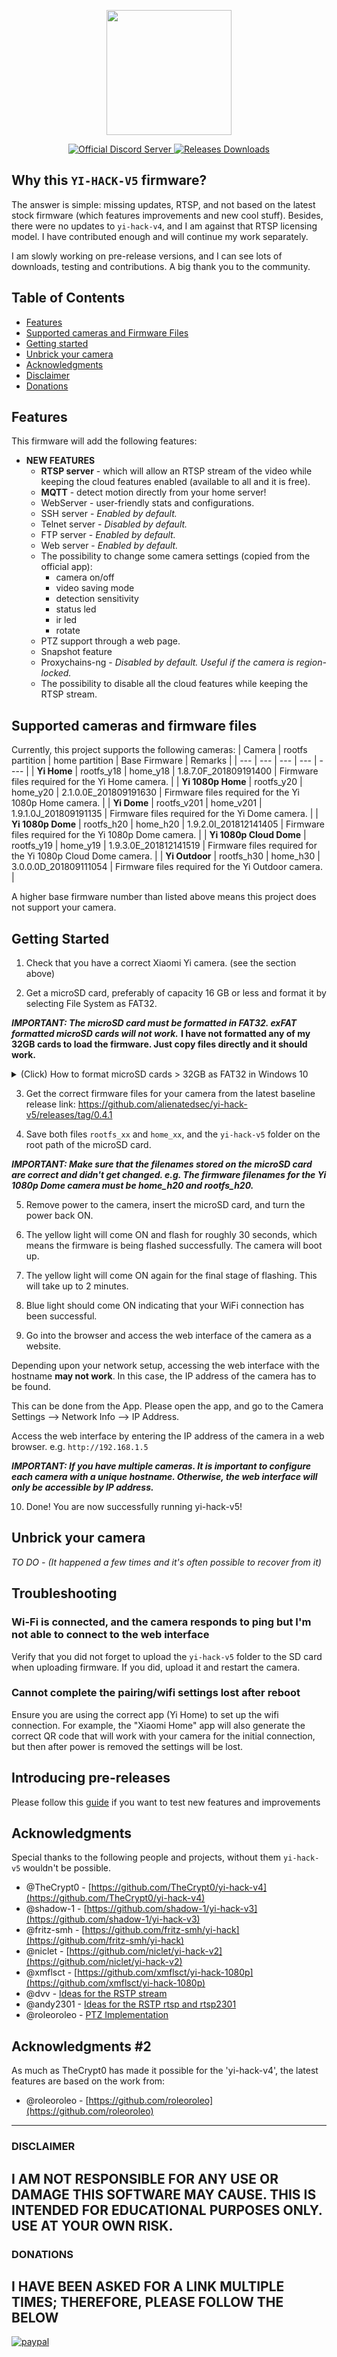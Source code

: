 <p align="center">
    <img height="200" src="https://raw.githubusercontent.com/alienatedsec/yi-hack-v5/master/imgs/yi-hack-v5-header.png">
</p>
<p align="center">
    <a target="_blank" href="https://discord.gg/bsKncwvRU7">
        <img src="https://img.shields.io/discord/825822449449828414?logo=discord" alt="Official Discord Server">
    </a>
    <a target="_blank" href="https://github.com/alienatedsec/yi-hack-v5/releases">
        <img src="https://img.shields.io/github/downloads/alienatedsec/yi-hack-v5/total.svg" alt="Releases Downloads">
    </a>
</p>

## Why this `YI-HACK-V5` firmware?

The answer is simple: missing updates, RTSP, and not based on the latest stock firmware (which features improvements and new cool stuff).
Besides, there were no updates to `yi-hack-v4`, and I am against that RTSP licensing model. I have contributed enough and will continue my work separately.

I am slowly working on pre-release versions, and I can see lots of downloads, testing and contributions. A big thank you to the community.

## Table of Contents

- [Features](#features)
- [Supported cameras and Firmware Files](#supported-cameras-and-firmware-files)
- [Getting started](#getting-started)
- [Unbrick your camera](#unbrick-your-camera)
- [Acknowledgments](#acknowledgments)
- [Disclaimer](#disclaimer)
- [Donations](#donations)

## Features
This firmware will add the following features:

- **NEW FEATURES**
  - **RTSP server** - which will allow an RTSP stream of the video while keeping the cloud features enabled (available to all and it is free).
  - **MQTT** - detect motion directly from your home server!
  - WebServer - user-friendly stats and configurations.
  - SSH server -  _Enabled by default._
  - Telnet server -  _Disabled by default._
  - FTP server -  _Enabled by default._
  - Web server -  _Enabled by default._
  - The possibility to change some camera settings (copied from the official app):
    - camera on/off
    - video saving mode
    - detection sensitivity
    - status led
    - ir led
    - rotate
  - PTZ support through a web page.
  - Snapshot feature
  - Proxychains-ng - _Disabled by default. Useful if the camera is region-locked._
  - The possibility to disable all the cloud features while keeping the RTSP stream.

## Supported cameras and firmware files

Currently, this project supports the following cameras:
| Camera | rootfs partition | home partition | Base Firmware | Remarks |
| --- | --- | --- | --- | ---- |
| **Yi Home** | rootfs_y18 | home_y18 | 1.8.7.0F_201809191400 | Firmware files required for the Yi Home camera. |
| **Yi 1080p Home** | rootfs_y20 | home_y20 | 2.1.0.0E_201809191630 | Firmware files required for the Yi 1080p Home camera. |
| **Yi Dome** | rootfs_v201 | home_v201 | 1.9.1.0J_201809191135 | Firmware files required for the Yi Dome camera. |
| **Yi 1080p Dome** | rootfs_h20 | home_h20 | 1.9.2.0I_201812141405 | Firmware files required for the Yi 1080p Dome camera. |
| **Yi 1080p Cloud Dome** | rootfs_y19 | home_y19 | 1.9.3.0E_201812141519 | Firmware files required for the Yi 1080p Cloud Dome camera. |
| **Yi Outdoor** | rootfs_h30 | home_h30 | 3.0.0.0D_201809111054 | Firmware files required for the Yi Outdoor camera. |

A higher base firmware number than listed above means this project does not support your camera.

## Getting Started
1. Check that you have a correct Xiaomi Yi camera. (see the section above)

2. Get a microSD card, preferably of capacity 16 GB or less and format it by selecting File System as FAT32.

**_IMPORTANT: The microSD card must be formatted in FAT32. exFAT formatted microSD cards will not work._**
**I have not formatted any of my 32GB cards to load the firmware. Just copy files directly and it should work.**

<details><summary> (Click) How to format microSD cards > 32GB as FAT32 in Windows 10</summary><p>

For microSD cards larger than 32 GB, Windows 10 only gives you the option to format as NTFS or exFAT. You can create a small partition (e.g. 4 GB) on a large microSD card (e.g. 64 GB) to get the FAT32 formatting option.

* insert microSD card into PC card reader
* open Disk Management (e.g. <kbd>Win</kbd>+<kbd>x</kbd>, <kbd>k</kbd>)
  * Disk Management: delete all partitions on the microSD card
    * right click each partition > "Delete Volume..."
    * repeat until there are no partitions on the card
  * Disk Management: create a new FAT32 partition
    * Right-click on "Unallocated" > "New Simple Volume..."
    * Welcome to the New Simple Volume Wizard: click "Next"
    * Specify Volume Size: 4096 > "Next"
    * Assign Drive Letter or Path: (Any) > "Next"
    * Format Partition: Format this volume with the following settings:
      * File system: FAT32
      * Allocation unit size: Default
      * Volume label: Something
      * Perform a quick format: &#9745;

You should now have a FAT32 partition on your microSD card that will allow the camera to load the firmware files to update to `yi-hack-v5`.

### Example: 4 GB FAT32 partition on 64 GB microSD card

![example: 4 GB FAT32 on 64 GB](imgs/4gb-fat32-on-64gb-card.png)

Alternative way:
* open cmd with admin permissions
* run diskpart
* type "list disk"
* find your SD card (for example Disk 7)
* type "select disk 7"
* if it has one partition - type "select partition 1". If more - delete all the partitions and then create one
* type "format FS=FAT32 QUICK"
* done. 32GB partition in FAT32.

</p></details>

3. Get the correct firmware files for your camera from the latest baseline release link: https://github.com/alienatedsec/yi-hack-v5/releases/tag/0.4.1

4. Save both files `rootfs_xx` and `home_xx`, and the `yi-hack-v5` folder on the root path of the microSD card.

**_IMPORTANT: Make sure that the filenames stored on the microSD card are correct and didn't get changed. e.g. The firmware filenames for the Yi 1080p Dome camera must be home_h20 and rootfs_h20._**

5. Remove power to the camera, insert the microSD card, and turn the power back ON.

6. The yellow light will come ON and flash for roughly 30 seconds, which means the firmware is being flashed successfully. The camera will boot up.

7. The yellow light will come ON again for the final stage of flashing. This will take up to 2 minutes.

8. Blue light should come ON indicating that your WiFi connection has been successful.

9. Go into the browser and access the web interface of the camera as a website.

Depending upon your network setup, accessing the web interface with the hostname **may not work**. In this case, the IP address of the camera has to be found.

This can be done from the App. Please open the app, and go to the Camera Settings --> Network Info --> IP Address.

Access the web interface by entering the IP address of the camera in a web browser. e.g. `http://192.168.1.5`

**_IMPORTANT: If you have multiple cameras. It is important to configure each camera with a unique hostname. Otherwise, the web interface will only be accessible by IP address._**

10. Done! You are now successfully running yi-hack-v5!

## Unbrick your camera
_TO DO - (It happened a few times and it's often possible to recover from it)_

## Troubleshooting

### Wi-Fi is connected, and the camera responds to ping but I'm not able to connect to the web interface
Verify that you did not forget to upload the `yi-hack-v5` folder to the SD card when uploading firmware. If you did, upload it and restart the camera.

### Cannot complete the pairing/wifi settings lost after reboot
Ensure you are using the correct app (Yi Home) to set up the wifi connection. For example, the "Xiaomi Home" app will also generate the correct QR code that will work with your camera for the initial connection, but then after power is removed
the settings will be lost.

## Introducing pre-releases
Please follow this [guide](https://github.com/alienatedsec/yi-hack-v5/discussions/248#discussion-5090628) if you want to test new features and improvements

## Acknowledgments
Special thanks to the following people and projects, without them `yi-hack-v5` wouldn't be possible.
- @TheCrypt0 - [https://github.com/TheCrypt0/yi-hack-v4](https://github.com/TheCrypt0/yi-hack-v4)
- @shadow-1 - [https://github.com/shadow-1/yi-hack-v3](https://github.com/shadow-1/yi-hack-v3)
- @fritz-smh - [https://github.com/fritz-smh/yi-hack](https://github.com/fritz-smh/yi-hack)
- @niclet  - [https://github.com/niclet/yi-hack-v2](https://github.com/niclet/yi-hack-v2)
- @xmflsct -  [https://github.com/xmflsct/yi-hack-1080p](https://github.com/xmflsct/yi-hack-1080p)
- @dvv - [Ideas for the RSTP stream](https://github.com/shadow-1/yi-hack-v3/issues/126)
- @andy2301 - [Ideas for the RSTP rtsp and rtsp2301](https://github.com/xmflsct/yi-hack-1080p/issues/5#issuecomment-294326131)
- @roleoroleo - [PTZ Implementation](https://github.com/roleoroleo/yi-hack-MStar)

## Acknowledgments #2
As much as TheCrypt0 has made it possible for the 'yi-hack-v4', the latest features are based on the work from:
- @roleoroleo - [https://github.com/roleoroleo](https://github.com/roleoroleo)

---
### DISCLAIMER
**I AM NOT RESPONSIBLE FOR ANY USE OR DAMAGE THIS SOFTWARE MAY CAUSE. THIS IS INTENDED FOR EDUCATIONAL PURPOSES ONLY. USE AT YOUR OWN RISK.**
---
### DONATIONS
**I HAVE BEEN ASKED FOR A LINK MULTIPLE TIMES; THEREFORE, PLEASE FOLLOW THE BELOW**
---
[![paypal](https://www.paypalobjects.com/en_US/GB/i/btn/btn_donateCC_LG.gif)](https://www.paypal.com/cgi-bin/webscr?cmd=_s-xclick&hosted_button_id=K3V4PSH2CV9AA)
